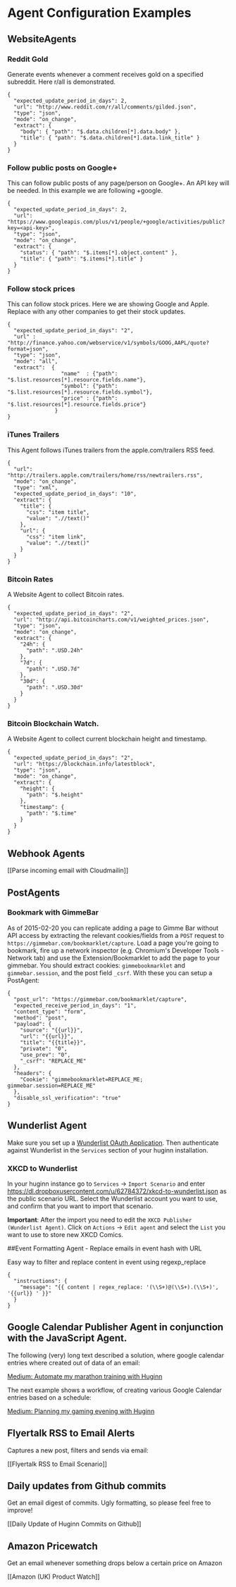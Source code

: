 # Agent Configuration Examples

## WebsiteAgents

### Reddit Gold

Generate events whenever a comment receives gold on a specified subreddit. Here r/all is demonstrated.

    {
      "expected_update_period_in_days": 2,
      "url": "http://www.reddit.com/r/all/comments/gilded.json",
      "type": "json",
      "mode": "on_change",
      "extract": {
        "body": { "path": "$.data.children[*].data.body" },
        "title": { "path": "$.data.children[*].data.link_title" }
      }
    }

### Follow public posts on Google+

This can follow public posts of any page/person on Google+. An API key will be needed. In this example we are following +google.

    {
      "expected_update_period_in_days": 2,
      "url": "https://www.googleapis.com/plus/v1/people/+google/activities/public?key=<api-key>",
      "type": "json",
      "mode": "on_change",
      "extract": {
        "status": { "path": "$.items[*].object.content" },
        "title": { "path": "$.items[*].title" }
      }
    }

### Follow stock prices

This can follow stock prices. Here we are showing Google and Apple. Replace with any other companies to get their stock updates.


    {
      "expected_update_period_in_days": "2",
      "url" : "http://finance.yahoo.com/webservice/v1/symbols/GOOG,AAPL/quote?format=json",
      "type": "json",
      "mode": "all",
      "extract":  {
                     "name"  : {"path": "$.list.resources[*].resource.fields.name"},
                     "symbol": {"path": "$.list.resources[*].resource.fields.symbol"},
                     "price" : {"path": "$.list.resources[*].resource.fields.price"}
                   }
    }

### iTunes Trailers

This Agent follows iTunes trailers from the apple.com/trailers RSS feed.

    {
      "url": "http://trailers.apple.com/trailers/home/rss/newtrailers.rss",
      "mode": "on_change",
      "type": "xml",
      "expected_update_period_in_days": "10",
      "extract": {
        "title": {
          "css": "item title",
          "value": ".//text()"
        },
        "url": {
          "css": "item link",
          "value": ".//text()"
        }
      }
    }

### Bitcoin Rates

A Website Agent to collect Bitcoin rates.

    {
      "expected_update_period_in_days": "2",
      "url": "http://api.bitcoincharts.com/v1/weighted_prices.json",
      "type": "json",
      "mode": "on_change",
      "extract": {
        "24h": {
          "path": ".USD.24h"
        },
        "7d": {
          "path": ".USD.7d"
        },
        "30d": {
          "path": ".USD.30d"
        }
      }
    }

### Bitcoin Blockchain Watch.

A Website Agent to collect current blockchain height and timestamp.

    {
      "expected_update_period_in_days": "2",
      "url": "https://blockchain.info/latestblock",
      "type": "json",
      "mode": "on_change",
      "extract": {
        "height": {
          "path": "$.height"
        },
        "timestamp": {
          "path": "$.time"
        }
      }
    }

## Webhook Agents

[[Parse incoming email with Cloudmailin]]

## PostAgents

### Bookmark with GimmeBar

As of 2015-02-20 you can replicate adding a page to Gimme Bar without API access by extracting the relevant cookies/fields from a `POST` request to `https://gimmebar.com/bookmarklet/capture`. Load a page you're going to bookmark, fire up a network inspector (e.g. Chromium's Developer Tools - Network tab) and use the Extension/Bookmarklet to add the page to your gimmebar. You should extract cookies: `gimmebookmarklet` and `gimmebar.session`, and the post field `_csrf`. With these you can setup a PostAgent:

    {
      "post_url": "https://gimmebar.com/bookmarklet/capture",
      "expected_receive_period_in_days": "1",
      "content_type": "form",
      "method": "post",
      "payload": {
        "source": "{{url}}",
        "url": "{{url}}",
        "title": "{{title}}",
        "private": "0",
        "use_prev": "0",
        "_csrf": "REPLACE_ME"
      },
      "headers": {
        "Cookie": "gimmebookmarklet=REPLACE_ME; gimmebar.session=REPLACE_ME"
      },
      "disable_ssl_verification": "true"
    }

## Wunderlist Agent

Make sure you set up a [Wunderlist OAuth Application](https://github.com/cantino/huginn/wiki/Configuring-OAuth-applications#wunderlist). Then authenticate against Wunderlist in the `Services` section of your huginn installation.

### XKCD to Wunderlist

In your huginn instance go to `Services` -> `Import Scenario` and enter https://dl.dropboxusercontent.com/u/62784372/xkcd-to-wunderlist.json as the public scenario URL. Select the Wunderlist account you want to use, and confirm that you want to import that scenario.

**Important**: After the import you need to edit the `XKCD Publisher (Wunderlist Agent)`. Click on `Actions` -> `Edit agent` and select the `List` you want to use to store new XKCD Comics.

##Event Formatting Agent - Replace emails in event hash with URL

Easy way to filter and replace content in event using regexp_replace

    {
      "instructions": {
        "message": "{{ content | regex_replace: '(\\S+)@(\\S+).(\\S+)', '{{url}} ' }}"
      }
    } 

## Google Calendar Publisher Agent in conjunction with the JavaScript Agent.

The following (very) long text described a solution, where google calendar entries where created out of data of an email:

[Medium: Automate my marathon training with Huginn](https://medium.com/@chaosspeeder/automate-my-marathon-training-with-huginn-805586cd2d04#.vtvgddonz)

The next example shows a workflow, of creating various Google Calendar entries based on a schedule:

[Medium: Planning my gaming evening with Huginn](https://medium.com/@chaosspeeder/dear-robot-create-my-evening-gaming-plan-b0dd08e596dd#.q3uw7lw1d)
## Flyertalk RSS to Email Alerts

Captures a new post, filters and sends via email:

[[Flyertalk RSS to Email Scenario]]

## Daily updates from Github commits

Get an email digest of commits. Ugly formatting, so please feel free to improve!

[[Daily Update of Huginn Commits on Github]]

## Amazon Pricewatch

Get an email whenever something drops below a certain price on Amazon

[[Amazon (UK) Product Watch]]